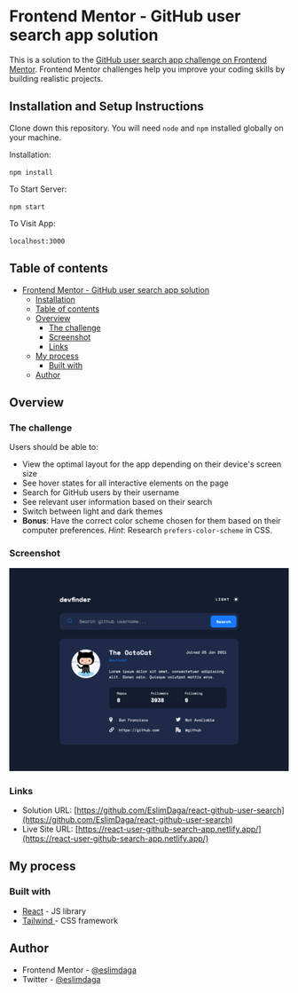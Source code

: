 # Frontend Mentor - GitHub user search app solution

This is a solution to the [GitHub user search app challenge on Frontend Mentor](https://www.frontendmentor.io/challenges/github-user-search-app-Q09YOgaH6). Frontend Mentor challenges help you improve your coding skills by building realistic projects.

## Installation and Setup Instructions

Clone down this repository. You will need `node` and `npm` installed globally on your machine.

Installation:

`npm install`

To Start Server:

`npm start`

To Visit App:

`localhost:3000`

## Table of contents

- [Frontend Mentor - GitHub user search app solution](#frontend-mentor---github-user-search-app-solution)
  - [Installation](#installation-and-setup-instructions)
  - [Table of contents](#table-of-contents)
  - [Overview](#overview)
    - [The challenge](#the-challenge)
    - [Screenshot](#screenshot)
    - [Links](#links)
  - [My process](#my-process)
    - [Built with](#built-with)
  - [Author](#author)

## Overview

### The challenge

Users should be able to:

- View the optimal layout for the app depending on their device's screen size
- See hover states for all interactive elements on the page
- Search for GitHub users by their username
- See relevant user information based on their search
- Switch between light and dark themes
- **Bonus**: Have the correct color scheme chosen for them based on their computer preferences. _Hint_: Research `prefers-color-scheme` in CSS.

### Screenshot

![](./src/assets/images/screenshot.png)

### Links

- Solution URL: [https://github.com/EslimDaga/react-github-user-search](https://github.com/EslimDaga/react-github-user-search)
- Live Site URL: [https://react-user-github-search-app.netlify.app/](https://react-user-github-search-app.netlify.app/)

## My process

### Built with

- [React](https://reactjs.org/) - JS library
- [Tailwind ](https://tailwindcss.com/) - CSS framework

## Author

- Frontend Mentor - [@eslimdaga](https://www.frontendmentor.io/profile/eslimdaga)
- Twitter - [@eslimdaga](https://www.twitter.com/eslimdaga)